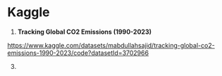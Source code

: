 # Kaggle


1. **Tracking Global CO2 Emissions (1990-2023)**
   
https://www.kaggle.com/datasets/mabdullahsajid/tracking-global-co2-emissions-1990-2023/code?datasetId=3702966


3. 
